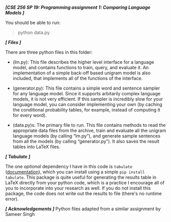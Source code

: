 ***[CSE 256 SP 19: Programming assignment 1: Comparing Language Models ]***

You should be able to run:
 > python data.py

***[ Files ]***

There are three python files in this folder:

- (lm.py): This file describes the higher level interface for a language model, and contains functions to train, query, and evaluate it. An implementation of a simple back-off based unigram model is also included, that implements all of the functions
of the interface.

- (generator.py): This file contains a simple word and sentence sampler for any language model. Since it supports arbitarily complex language models, it is not very efficient. If this sampler is incredibly slow for your language model, you can consider implementing your own (by caching the conditional probability tables, for example, instead of computing it for every word).

-  (data.py)s: The primary file to run. This file contains methods to read the appropriate data files from the archive, train and evaluate all the unigram language models (by calling “lm.py”), and generate sample sentences from all the models (by calling  “generator.py”). It also saves the result tables into LaTeX files.

***[ Tabulate ]***

The one *optional* dependency I have in this code is `tabulate` ([documentation](https://pypi.python.org/pypi/tabulate)), which you can install using a simple `pip install tabulate`.
This package is quite useful for generating the results table in LaTeX directly from your python code, which is a practice I encourage all of you to incorporate into your research as well.
If you do not install this package, the code does not write out the results to file (there's no runtime error).


***[ Acknowledgements ]***
Python files adapted from a similar assignment by Sameer Singh
